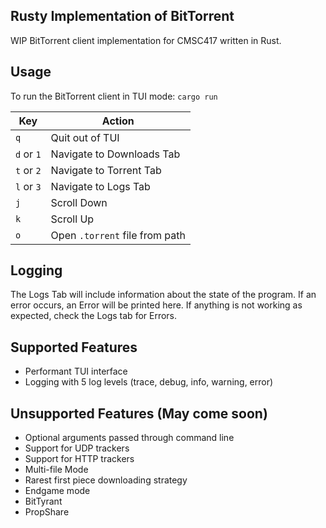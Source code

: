 ## Rusty Implementation of BitTorrent 
WIP BitTorrent client implementation for CMSC417 written in Rust.

## Usage
To run the BitTorrent client in TUI mode: 
`cargo run`


| Key | Action |
| -------- | ------- |
| `q`  | Quit out of TUI |
| `d` or `1` | Navigate to Downloads Tab |
| `t` or `2` | Navigate to Torrent Tab |
| `l` or `3` | Navigate to Logs Tab |
| `j` | Scroll Down |
| `k` | Scroll Up |
| `o` | Open `.torrent` file from path |


## Logging
The Logs Tab will include information about the state of the program. If an error occurs, an Error will be printed here.
If anything is not working as expected, check the Logs tab for Errors.

## Supported Features
- Performant TUI interface
- Logging with 5 log levels (trace, debug, info, warning, error)

## Unsupported Features (May come soon)
- Optional arguments passed through command line
- Support for UDP trackers
- Support for HTTP trackers
- Multi-file Mode
- Rarest first piece downloading strategy
- Endgame mode
- BitTyrant
- PropShare

